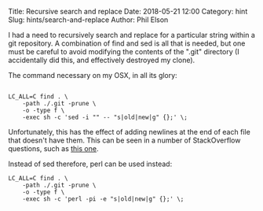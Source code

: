 Title: Recursive search and replace
Date: 2018-05-21 12:00
Category: hint
Slug: hints/search-and-replace
Author: Phil Elson

I had a need to recursively search and replace for a particular string within a git repository.
A combination of find and sed is all that is needed, but one must be careful to avoid modifying the contents of the ".git" directory (I accidentally did this, and effectively destroyed my clone).

The command necessary on my OSX, in all its glory:

```

LC_ALL=C find . \
    -path ./.git -prune \
    -o -type f \
    -exec sh -c 'sed -i "" -- "s|old|new|g" {};' \;

```

Unfortunately, this has the effect of adding newlines at the end of each file that doesn't have them.
This can be seen in a number of StackOverflow questions, such as 
[this one](https://stackoverflow.com/questions/13325138/why-does-sed-add-a-new-line-in-osx).

Instead of sed therefore, perl can be used instead:

```
LC_ALL=C find . \
    -path ./.git -prune \
    -o -type f \
    -exec sh -c 'perl -pi -e "s|old|new|g" {};' \;
```
